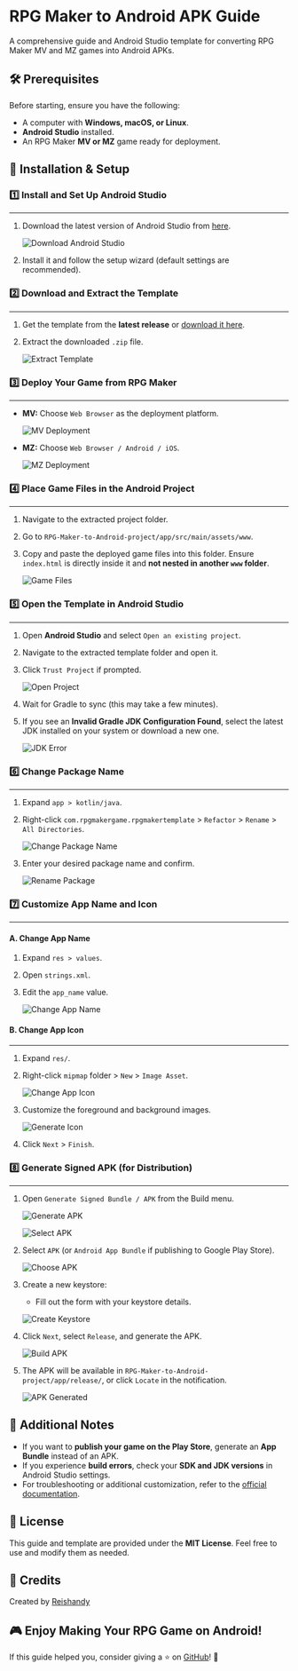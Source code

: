 # RPG Maker to Android APK Guide

A comprehensive guide and Android Studio template for converting RPG Maker MV and MZ games into Android APKs.


## 🛠️ Prerequisites
Before starting, ensure you have the following:
- A computer with **Windows, macOS, or Linux**.
- **Android Studio** installed.
- An RPG Maker **MV or MZ** game ready for deployment.

## 📌 Installation & Setup

### 1️⃣ Install and Set Up Android Studio
---
1. Download the latest version of Android Studio from [here](https://developer.android.com/studio).
   
   ![Download Android Studio](img/1.png)
   
3. Install it and follow the setup wizard (default settings are recommended).

### 2️⃣ Download and Extract the Template
---
1. Get the template from the **latest release** or [download it here](https://github.com/Reishandy/RPG-Maker-to-Android/releases/download/project-fles/RPG-Maker-to-Android-project.zip).
2. Extract the downloaded `.zip` file.
   
   ![Extract Template](img/2.png)

### 3️⃣ Deploy Your Game from RPG Maker
---
- **MV:** Choose `Web Browser` as the deployment platform.
  
  ![MV Deployment](img/3mv.png)
  
- **MZ:** Choose `Web Browser / Android / iOS`.
  
  ![MZ Deployment](img/3mz.png)

### 4️⃣ Place Game Files in the Android Project
---
1. Navigate to the extracted project folder.
2. Go to `RPG-Maker-to-Android-project/app/src/main/assets/www`.
3. Copy and paste the deployed game files into this folder. Ensure `index.html` is directly inside it and **not nested in another `www` folder**.
   
   ![Game Files](img/4.png)

### 5️⃣ Open the Template in Android Studio
---
1. Open **Android Studio** and select `Open an existing project`.
2. Navigate to the extracted template folder and open it.
3. Click `Trust Project` if prompted.
   
   ![Open Project](img/5.png)
   
5. Wait for Gradle to sync (this may take a few minutes).
6. If you see an **Invalid Gradle JDK Configuration Found**, select the latest JDK installed on your system or download a new one.
   
   ![JDK Error](img/5error.png)

### 6️⃣ Change Package Name
---
1. Expand `app > kotlin/java`.
2. Right-click `com.rpgmakergame.rpgmakertemplate` > `Refactor` > `Rename` > `All Directories`.

   ![Change Package Name](img/6.png)

4. Enter your desired package name and confirm.

   ![Rename Package](img/6rename.png)

### 7️⃣ Customize App Name and Icon
---
#### **A. Change App Name**
1. Expand `res > values`.
2. Open `strings.xml`.
3. Edit the `app_name` value.
   
   ![Change App Name](img/7a.png)

#### **B. Change App Icon**
---
1. Expand `res/`.
2. Right-click `mipmap` folder > `New` > `Image Asset`.
   
   ![Change App Icon](img/7b.png)
   
4. Customize the foreground and background images.
   
   ![Generate Icon](img/7bgenerate.png)
   
6. Click `Next` > `Finish`.

### 8️⃣ Generate Signed APK (for Distribution)
---
1. Open `Generate Signed Bundle / APK` from the Build menu.
   
   ![Generate APK](img/8menu.png)

   ![Select APK](img/8menu2.png)
   
3. Select `APK` (or `Android App Bundle` if publishing to Google Play Store).
   
   ![Choose APK](img/8apk.png)
   
5. Create a new keystore:
   - Fill out the form with your keystore details.
     
   ![Create Keystore](img/8key.png)
   
7. Click `Next`, select `Release`, and generate the APK.
   
   ![Build APK](img/8release.png)
   
9. The APK will be available in `RPG-Maker-to-Android-project/app/release/`, or click `Locate` in the notification.
   
   ![APK Generated](img/8done.png)


## 📢 Additional Notes
- If you want to **publish your game on the Play Store**, generate an **App Bundle** instead of an APK.
- If you experience **build errors**, check your **SDK and JDK versions** in Android Studio settings.
- For troubleshooting or additional customization, refer to the [official documentation](https://developer.android.com/studio).

## 📄 License
This guide and template are provided under the **MIT License**. Feel free to use and modify them as needed.

## 🙏 Credits

Created by [Reishandy](https://github.com/Reishandy)


## 🎮 Enjoy Making Your RPG Game on Android!
If this guide helped you, consider giving a ⭐ on [GitHub](https://github.com/Reishandy/RPG-Maker-to-Android)! 🚀

